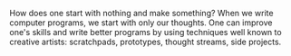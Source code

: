 How does one start with nothing and make something? When we write computer programs, we start with only our thoughts. One can improve one's skills and write better programs by using techniques well known to creative artists: scratchpads, prototypes, thought streams, side projects.
